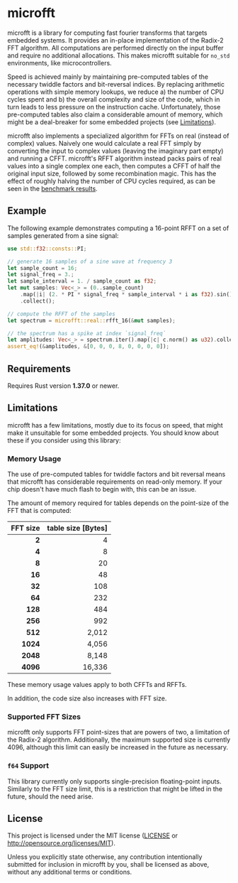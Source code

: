 # microfft

microfft is a library for computing fast fourier transforms that targets
embedded systems. It provides an in-place implementation of the Radix-2 FFT
algorithm. All computations are performed directly on the input buffer and
require no additional allocations. This makes microfft suitable for `no_std`
environments, like microcontrollers.

Speed is achieved mainly by maintaining pre-computed tables of the necessary
twiddle factors and bit-reversal indices. By replacing arithmetic operations
with simple memory lookups, we reduce a) the number of CPU cycles spent and
b) the overall complexity and size of the code, which in turn leads to less
pressure on the instruction cache. Unfortunately, those pre-computed tables
also claim a considerable amount of memory, which might be a deal-breaker for
some embedded projects (see [Limitations](#limitations)).

microfft also implements a specialized algorithm for FFTs on real (instead
of complex) values. Naively one would calculate a real FFT simply by converting
the input to complex values (leaving the imaginary part empty) and running a
CFFT. microfft's RFFT algorithm instead packs pairs of real values into
a single complex one each, then computes a CFFT of half the original input
size, followed by some recombination magic. This has the effect of roughly
halving the number of CPU cycles required, as can be seen in the
[benchmark results][1].

## Example

The following example demonstrates computing a 16-point RFFT on a set of
samples generated from a sine signal:

```rust
use std::f32::consts::PI;

// generate 16 samples of a sine wave at frequency 3
let sample_count = 16;
let signal_freq = 3.;
let sample_interval = 1. / sample_count as f32;
let mut samples: Vec<_> = (0..sample_count)
    .map(|i| (2. * PI * signal_freq * sample_interval * i as f32).sin())
    .collect();

// compute the RFFT of the samples
let spectrum = microfft::real::rfft_16(&mut samples);

// the spectrum has a spike at index `signal_freq`
let amplitudes: Vec<_> = spectrum.iter().map(|c| c.norm() as u32).collect();
assert_eq!(&amplitudes, &[0, 0, 0, 8, 0, 0, 0, 0]);
```

## Requirements

Requires Rust version **1.37.0** or newer.

## Limitations <a name="limitations"></a>

microfft has a few limitations, mostly due to its focus on speed, that might
make it unsuitable for some embedded projects. You should know about these
if you consider using this library:

### Memory Usage

The use of pre-computed tables for twiddle factors and bit reversal means that
microfft has considerable requirements on read-only memory. If your chip
doesn't have much flash to begin with, this can be an issue.

The amount of memory required for tables depends on the point-size of the FFT
that is computed:

| FFT size | table size [Bytes] |
| -------: | -----------------: |
|    **2** |                  4 |
|    **4** |                  8 |
|    **8** |                 20 |
|   **16** |                 48 |
|   **32** |                108 |
|   **64** |                232 |
|  **128** |                484 |
|  **256** |                992 |
|  **512** |              2,012 |
| **1024** |              4,056 |
| **2048** |              8,148 |
| **4096** |             16,336 |

These memory usage values apply to both CFFTs and RFFTs.

In addition, the code size also increases with FFT size.

### Supported FFT Sizes

microfft only supports FFT point-sizes that are powers of two, a
limitation of the Radix-2 algorithm. Additionally, the maximum supported size
is currently 4096, although this limit can easily be increased in the future
as necessary.

### `f64` Support

This library currently only supports single-precision floating-point inputs.
Similarly to the FFT size limit, this is a restriction that might be lifted
in the future, should the need arise.

## License

This project is licensed under the MIT license ([LICENSE](LICENSE) or
http://opensource.org/licenses/MIT).

Unless you explicitly state otherwise, any contribution intentionally submitted
for inclusion in microfft by you, shall be licensed as above, without any
additional terms or conditions.

[1]: bench/README.md
